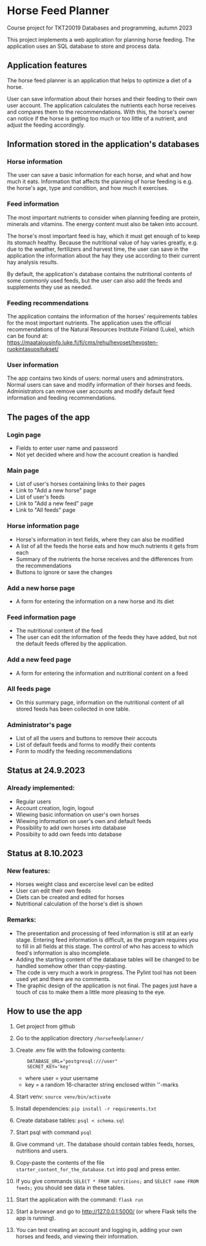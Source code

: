 # Horse Feed Planner

Course project for TKT20019 Databases and programming, autumn 2023

This project implements a web application for planning horse feeding. The application uses 
an SQL database to store and process data.


## Application features
The horse feed planner is an application that helps to optimize a diet of a horse.

User can save information about their horses and their feeding to their own user account. 
The application calculates the nutrients each horse receives and compares them to the recommendations. 
With this, the horse's owner can notice if the horse is getting too much or too little of a nutrient, 
and adjust the feeding accordingly.


## Information stored in the application's databases

### Horse information
The user can save a basic information for each horse, and what and how much it eats.
Information that affects the planning of horse feeding is e.g. the horse's age, type and 
condition, and how much it exercises.

### Feed information
The most important nutrients to consider when planning feeding are protein, minerals and vitamins. 
The energy content must also be taken into account.

The horse's most important feed is hay, which it must get enough of to keep its stomach healthy. 
Because the nutritional value of hay varies greatly, e.g. due to the weather, fertilizers and harvest time, 
the user can save in the application the information about the hay they use according to their current hay 
analysis results.

By default, the application's database contains the nutritional contents of some commonly used feeds, but the user can 
also add the feeds and supplements they use as needed.

### Feeding recommendations
The application contains the information of the horses' requirements tables for the most important nutrients. 
The application uses the official recommendations of the Natural Resources Institute Finland (Luke), which can 
be found at: https://maatalousinfo.luke.fi/fi/cms/rehu/hevoset/hevosten-ruokintasuositukset/

### User information
The app contains two kinds of users: normal users and adminstrators.
Normal users can save and modify information of their horses and feeds.
Administrators can remove user accounts and modify default feed information and feeding recommendations.


## The pages of the app
### Login page
- Fields to enter user name and password
- Not yet decided where and how the account creation is handled

### Main page
- List of user's horses containing links to their pages
- Link to "Add a new horse" page
- List of user's feeds
- Link to "Add a new feed" page
- Link to "All feeds" page

### Horse information page
- Horse's information in text fields, where they can also be modified
- A list of all the feeds the horse eats and how much nutrients it gets from each
- Summary of the nutrients the horse receives and the differences from the recommendations
- Buttons to ignore or save the changes

### Add a new horse page
- A form for entering the information on a new horse and its diet

### Feed information page
- The nutritional content of the feed
- The user can edit the information of the feeds they have added, but not the default feeds offered by the application.

### Add a new feed page
- A form for entering the information and nutritional content on a feed

### All feeds page
- On this summary page, information on the nutritional content of all stored feeds has been collected in one table.

### Administrator's page
- List of all the users and buttons to remove their accouts
- List of default feeds and forms to modify their contents
- Form to modify the feeding recommendations

## Status at 24.9.2023
### Already implemented:
- Regular users
- Account creation, login, logout
- Wiewing basic information on user's own horses
- Wiewing information on user's own and default feeds
- Possibility to add own horses into database
- Possibiity to add own feeds into database

## Status at 8.10.2023
### New features:
- Horses weight class and excercise level can be edited
- User can edit their own feeds
- Diets can be created and edited for horses
- Nutritional calculation of the horse's diet is shown

### Remarks:
- The presentation and processing of feed information is still at an early stage. Entering feed information is difficult,
  as the program requires you to fill in all fields at this stage. The control of who has access to which feed's information is also incomplete.
- Adding the starting content of the database tables will be changed to be handled somehow other than copy-pasting.
- The code is very much a work in progress. The Pylint tool has not been used yet and there are no comments.
- The graphic design of the application is not final. The pages just have a touch of css to make them a little more pleasing to the eye.

## How to use the app
1. Get project from github

1. Go to the application directory ```/horsefeedplanner/```

1. Create .env file with the following contents:

           DATABASE_URL="postgresql:///user"
           SECRET_KEY='key'
    - where user = your username
    - key = a random 16-character string enclosed within ''-marks

   

1. Start venv:
```source venv/bin/activate```

1. Install dependencies:
```pip install -r requirements.txt```

1. Create database tables:
```psql < schema.sql```

1. Start psql with command ```psql```
   
1. Give command ```\dt```. The database should contain tables feeds, horses, nutritions and users.

1. Copy-paste the contents of the file ```starter_content_for_the_database.txt``` into psql and press enter.

1. If you give commands
   ```SELECT * FROM nutritions;```
   and 
   ```SELECT name FROM feeds;```
you should see data in these tables.

1. Start the application with the command:
```flask run```

1. Start a browser and go to http://127.0.0.1:5000/ (or where Flask tells the app is running).

1. You can test creating an account and logging in, adding your own horses and feeds, and viewing their information.

